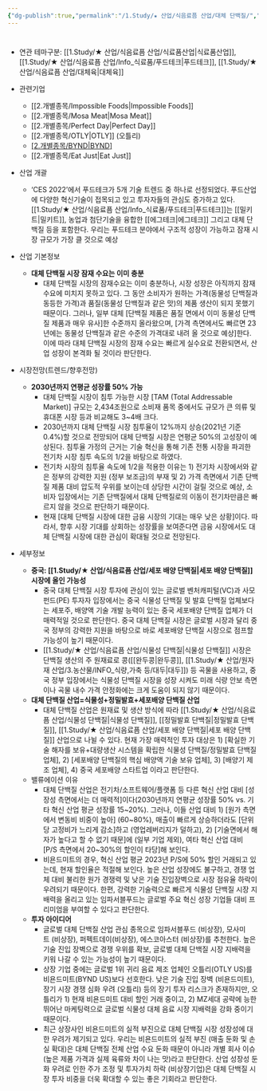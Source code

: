 ```yaml
---
{"dg-publish":true,"permalink":"/1.Study/★ 산업/식음료픔 산업/대체 단백질/","created":"2024-11-20T21:02:28.192+09:00","updated":"2025-06-03T20:07:20.310+09:00"}
---
```


#

- 연관 테마구분: [[1.Study/★ 산업/식음료픔 산업/식료품산업\|식료품산업]], [[1.Study/★ 산업/식음료픔 산업/Info_식료품/푸드테크\|푸드테크]], [[1.Study/★ 산업/식음료픔 산업/대체육\|대체육]]


- 관련기업
	- [[2.개별종목/Impossible Foods\|Impossible Foods]]
	- [[2.개별종목/Mosa Meat\|Mosa Meat]]
	- [[2.개별종목/Perfect Day\|Perfect Day]]
	- [[2.개별종목/OTLY\|OTLY]] (오틀리)
	- [[2.개별종목/BYND\|BYND]](비욘드미트)
	- [[2.개별종목/Eat Just\|Eat Just]]



- 산업 개괄
	- ‘CES 2022’에서 푸드테크가 5개 기술 트렌드 중 하나로 선정되었다. 푸드산업에 다양한 혁신기술이 접목되고 있고 투자자들의 관심도 증가하고 있다. [[1.Study/★ 산업/식음료픔 산업/Info_식료품/푸드테크\|푸드테크]]는 [[밀키트\|밀키트]], 농업과 첨단기술을 융합한 [[에그테크\|에그테크]] 그리고 대체 단백질 등을 포함한다. 우리는 푸드테크 분야에서 구조적 성장이 가능하고 잠재 시장 규모가 가장 클 것으로 예상



- 산업 기본정보
	- **대체 단백질 시장 잠재 수요는 이미 충분**
		- 대체 단백질 시장의 잠재수요는 이미 충분하나, 시장 성장은 아직까지 잠재 수요에 미치지 못하고 있다. 그 동안 소비자가 원하는 가격(동물성 단백질과 동등한 가격)과 품질(동물성 단백질과 같은 맛)의 제품 생산이 되지 못했기 때문이다. 그러나, 일부 대체 [단백질 제품은 품질 면에서 이미 동물성 단백질 제품과 매우 유사]한 수준까지 올라왔으며, [가격 측면에서도 빠르면 23년에는 동물성 단백질과 같은 수준의 가격대로 내려 올 것으로 예상]한다. 이에 따라 대체 단백질 시장의 잠재 수요는 빠르게 실수요로 전환되면서, 산업 성장이 본격화 될 것이라 판단한다.



- 시장전망(트렌드/향후전망)
	- **2030년까지 연평균 성장률 50% 가능**
		- 대체 단백질 시장이 침투 가능한 시장 [TAM (Total Addressable Market)] 규모는 2,434조원으로 소비재 품목 중에서도 규모가 큰 의류 및 휴대폰 시장 등과 비교해도 3~4배 크다.
		- 2030년까지 대체 단백질 시장 침투율이 12%까지 상승(2021년 기준 0.4%)할 것으로 전망되어 대체 단백질 시장은 연평균 50%의 고성장이 예상된다. 침투율 가정의 근거는 기술 혁신을 통해 기존 전통 시장을 파괴한 전기차 시장 침투 속도의 1/2을 바탕으로 하였다.
		- 전기차 시장의 침투율 속도에 1/2을 적용한 이유는 1) 전기차 시장에서와 같은 정부의 강력한 지원 (정부 보조금)의 부재 및 2) 가격 측면에서 기존 단백질 제품 대비 압도적 우위를 보이는데 상당한 시간이 걸릴 것으로 예상, 소비자 입장에서는 기존 단백질에서 대체 단백질로의 이동이 전기차만큼은 빠르지 않을 것으로 판단하기 때문이다.
		- 현재 [대체 단백질 시장에 대한 금융 시장의 기대는 매우 낮은 상황]이다. 따라서, 향후 시장 기대를 상회하는 성장률을 보여준다면 금융 시장에서도 대체 단백질 시장에 대한 관심이 확대될 것으로 전망된다.


- 세부정보
	- **중국: [[1.Study/★ 산업/식음료픔 산업/세포 배양 단백질\|세포 배양 단백질]] 시장에 올인 가능성**
		- 중국 대체 단백질 시장 투자에 관심이 있는 글로벌 벤처캐피털(VC)과 사모펀드(PE) 투자자 입장에서는 중국 식물성 단백질 및 발효 단백질 업체보다는 세포주, 배양액 기술 개발 능력이 있는 중국 세포배양 단백질 업체가 더 매력적일 것으로 판단한다. 중국 대체 단백질 시장은 글로벌 시장과 달리 중국 정부의 강력한 지원을 바탕으로 바로 세포배양 단백질 시장으로 점프할 가능성이 높기 때문이다. 
		- [[1.Study/★ 산업/식음료픔 산업/식물성 단백질\|식물성 단백질]] 시장은 단백질 생산의 주 원재료로 콩([[완두콩\|완두콩]], [[1.Study/★ 산업/원자재 산업/3.농산물/INFO_식량,가축 등/대두\|대두]]) 등 곡물을 사용하고, 중국 정부 입장에서는 식물성 단백질 시장을 성장 시켜도 미래 식량 안보 측면이나 곡물 내수 가격 안정화에는 크게 도움이 되지 않기 때문이다.
	- **대체 단백질 산업=식물성+정밀발효+세포배양 단백질 산업**
		- 대체 단백질 산업은 원재료 및 생산 방식에 따라 [[1.Study/★ 산업/식음료픔 산업/식물성 단백질\|식물성 단백질]], [[정밀발효 단백질\|정밀발효 단백질]], [[1.Study/★ 산업/식음료픔 산업/세포 배양 단백질\|세포 배양 단백질]] 산업으로 나뉠 수 있다. 현재 가장 매력적인 투자 대상은 1) [확실한 기술 해자를 보유+대량생산 시스템을 확립한 식물성 단백질/정밀발효 단백질 업체], 2) [세포배양 단백질의 핵심 배양액 기술 보유 업체], 3) [배양기 제조 업체], 4) 중국 세포배양 스타트업 이라고 판단한다.
	- 밸류에이션 이유
		- 대체 단백질 산업은 전기차/소프트웨어/플랫폼 등 다른 혁신 산업 대비 [성장성 측면에서는 더 매력적]이다(2030년까지 연평균 성장률 50% vs. 기타 혁신 산업 평균 성장률 15~20%). 그러나, 이들 산업 대비 1) [원가 측면에서 변동비 비중이 높아] (60~80%), 매출이 빠르게 상승하더라도 [단위당 고정비가 느리게 감소]하고 (영업레버리지가 덜하고), 2) [기술면에서 해자가 높다고 할 수 없기 때문]에 (일부 기업 제외), 여타 혁신 산업 대비 [P/S 측면에서 20~30%의 할인이 타당]해 보인다.
		- 비욘드미트의 경우, 혁신 산업 평균 2023년 P/S에 50% 할인 거래되고 있는데, 현재 할인율은 적절해 보인다. 높은 산업 성장에도 불구하고, 경쟁 업체 대비 불리한 원가 경쟁력 및 낮은 기술 진입장벽으로 시장 점유율 하락이 우려되기 때문이다. 한편, 강력한 기술력으로 빠르게 식물성 단백질 시장 지배력을 올리고 있는 임파서블푸드는 글로벌 주요 혁신 성장 기업들 대비 프리미엄을 부여할 수 있다고 판단한다.
	- **투자 아이디어** 
		- 글로벌 대체 단백질 산업 관심 종목으로 임파서블푸드 (비상장), 모사미트 (비상장), 퍼펙트데이(비상장), 에스코아스터 (비상장)를 추천한다. 높은 기술 진입 장벽으로 경쟁 우위를 확보, 글로벌 대체 단백질 시장 지배력을 키워 나갈 수 있는 가능성이 높기 때문이다.
		- 상장 기업 중에는 글로벌 1위 귀리 음료 제조 업체인 오틀리(OTLY US)를 비욘드미트(BYND US)보다 선호한다. 낮은 기술 진입 장벽 (비욘드미트), 장기 시장 경쟁 심화 우려 (오틀리) 등의 장기 투자 리스크가 존재하지만, 오틀리가 1) 현재 비욘드미트 대비 할인 거래 중이고, 2) MZ세대 공략에 능한 뛰어난 마케팅력으로 글로벌 식물성 대체 음료 시장 지배력을 강화 중이기 때문이다.
		- 최근 상장사인 비욘드미트의 실적 부진으로 대체 단백질 시장 성장성에 대한 우려가 제기되고 있다. 우리는 비욘드미트의 실적 부진 (매출 둔화 및 손실 확대)은 대체 단백질 전체 산업 수요 둔화 때문이 아니라 개별 회사 이슈(높은 제품 가격과 실제 육류와 차이 나는 맛)라고 판단한다. 산업 성장성 둔화 우려로 인한 주가 조정 및 투자가치 하락 (비상장기업)은 대체 단백질 시장 투자 비중을 더욱 확대할 수 있는 좋은 기회라고 판단한다.
